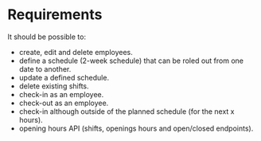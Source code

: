 # Requirements

It should be possible to:
- create, edit and delete employees.
- define a schedule (2-week schedule) that can be roled out from one date to another.
- update a defined schedule.
- delete existing shifts.
- check-in as an employee.
- check-out as an employee.
- check-in although outside of the planned schedule (for the next x hours).
- opening hours API (shifts, openings hours and open/closed endpoints).
